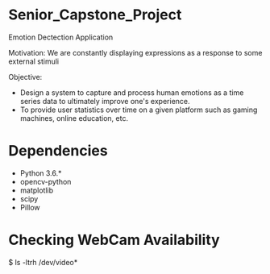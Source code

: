 # Senior_Capstone_Project
Emotion Dectection Application

Motivation: We are constantly displaying expressions as a response to some external stimuli

Objective:
  - Design a system to capture and process human emotions as a time series data to ultimately improve one's experience.
  - To provide user statistics over time on a given platform such as gaming machines, online education, etc.

# Dependencies
- Python 3.6.*
- opencv-python
- matplotlib
- scipy
- Pillow

# Checking WebCam Availability
$ ls -ltrh /dev/video*
